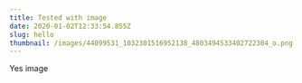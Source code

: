 ```yaml
---
title: Tested with image
date: 2020-01-02T12:33:54.855Z
slug: hello
thumbnail: /images/44099531_1032301516952138_4803494533402722304_o.png
---
```

Yes image

